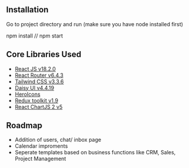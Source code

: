 ## Installation

Go to project directory and run (make sure you have node installed first)

  npm install
  //
  npm start
    
## Core Libraries Used

- [React JS v18.2.0](https://reactjs.org/)
- [React Router v6.4.3](https://reactrouter.com/en/main)
- [Tailwind CSS v3.3.6](https://tailwindcss.com/)
- [Daisy UI v4.4.19](https://daisyui.com/)
- [HeroIcons](https://heroicons.com/)
- [Redux toolkit v1.9](https://redux-toolkit.js.org/)
- [React ChartJS 2 v5](https://react-chartjs-2.js.org/)


## Roadmap

- Addition of users, chat/ inbox page
- Calendar improments
- Seperate templates based on business functions like CRM, Sales, Project Management


